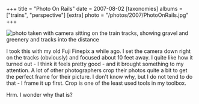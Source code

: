 +++
title = "Photo On Rails"
date = 2007-08-02
[taxonomies]
albums = ["trains", "perspective"]
[extra]
photo = "/photos/2007/PhotoOnRails.jpg"
+++

![photo taken with camera sitting on the train tracks, showing gravel and greenery and tracks into the distance](/photos/2007/PhotoOnRails.jpg "no Ruby here.  Move along.")

I took this with my old Fuji Finepix a while ago. I set the camera down right on the tracks (obviously) and focused about 10 feet away. I quite like how it turned out - I think it feels pretty good - and it brought something to my attention. A lot of other photographers crop their photos quite a bit to get the perfect frame for their picture. I don't know why, but I do not tend to do that - I frame it up first. Crop is one of the least used tools in my toolbox.

Hrm. I wonder why that is?
